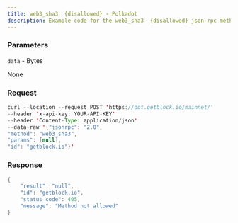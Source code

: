```yaml
---
title: web3_sha3  {disallowed} - Polkadot
description: Example code for the web3_sha3  {disallowed} json-rpc method. Сomplete guide on how to use web3_sha3  {disallowed} json-rpc in GetBlock.io Web3 documentation.
---
```


### Parameters


`data` - Bytes

None

### Request

``` java
curl --location --request POST 'https://dot.getblock.io/mainnet/' 
--header 'x-api-key: YOUR-API-KEY' 
--header 'Content-Type: application/json' 
--data-raw '{"jsonrpc": "2.0",
"method": "web3_sha3",
"params": [null],
"id": "getblock.io"}'
```

###  Response

``` java
{
    "result": "null",
    "id": "getblock.io",
    "status_code": 405,
    "message": "Method not allowed"
}
```

